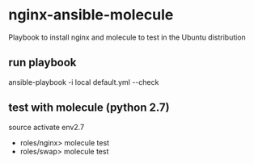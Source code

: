 # nginx-ansible-molecule
Playbook to install nginx and molecule to test in the Ubuntu distribution

## run playbook
ansible-playbook -i local default.yml --check

## test with molecule (python 2.7)
source activate env2.7

- roles/nginx> molecule test
- roles/swap> molecule test